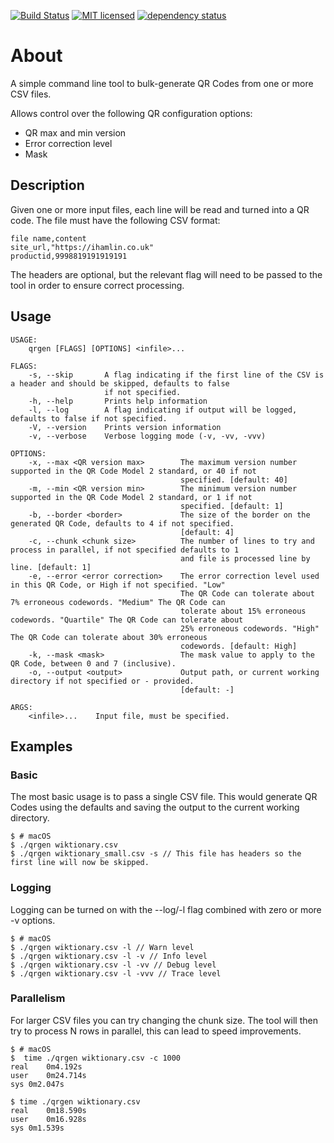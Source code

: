[![Build Status][azure-badge]][azure-url]
[![MIT licensed][license-badge]][license-url]
[![dependency status][dependency-badge]][dependency-url]

# About

A simple command line tool to bulk-generate QR Codes from one or more CSV files.

Allows control over the following QR configuration options:

* QR max and min version
* Error correction level
* Mask

## Description

Given one or more input files, each line will be read and turned into a QR code.  The file must have the following CSV
format:

```CSV
file name,content
site_url,"https://ihamlin.co.uk"
productid,9998819191919191
```

The headers are optional, but the relevant flag will need to be passed to the tool in order to ensure correct processing.

## Usage

```console
USAGE:
    qrgen [FLAGS] [OPTIONS] <infile>...

FLAGS:
    -s, --skip       A flag indicating if the first line of the CSV is a header and should be skipped, defaults to false
                     if not specified.
    -h, --help       Prints help information
    -l, --log        A flag indicating if output will be logged, defaults to false if not specified.
    -V, --version    Prints version information
    -v, --verbose    Verbose logging mode (-v, -vv, -vvv)

OPTIONS:
    -x, --max <QR version max>        The maximum version number supported in the QR Code Model 2 standard, or 40 if not
                                      specified. [default: 40]
    -m, --min <QR version min>        The minimum version number supported in the QR Code Model 2 standard, or 1 if not
                                      specified. [default: 1]
    -b, --border <border>             The size of the border on the generated QR Code, defaults to 4 if not specified.
                                      [default: 4]
    -c, --chunk <chunk size>          The number of lines to try and process in parallel, if not specified defaults to 1
                                      and file is processed line by line. [default: 1]
    -e, --error <error correction>    The error correction level used in this QR Code, or High if not specified. "Low"
                                      The QR Code can tolerate about  7% erroneous codewords. "Medium" The QR Code can
                                      tolerate about 15% erroneous codewords. "Quartile" The QR Code can tolerate about
                                      25% erroneous codewords. "High" The QR Code can tolerate about 30% erroneous
                                      codewords. [default: High]
    -k, --mask <mask>                 The mask value to apply to the QR Code, between 0 and 7 (inclusive).
    -o, --output <output>             Output path, or current working directory if not specified or - provided.
                                      [default: -]

ARGS:
    <infile>...    Input file, must be specified.
```

## Examples

### Basic

The most basic usage is to pass a single CSV file.  This would generate QR Codes using the defaults and saving the
output to the current working directory.

```console
$ # macOS
$ ./qrgen wiktionary.csv
$ ./qrgen wiktionary_small.csv -s // This file has headers so the first line will now be skipped.
```

### Logging

Logging can be turned on with the --log/-l flag combined with zero or more -v options.

```console
$ # macOS
$ ./qrgen wiktionary.csv -l // Warn level
$ ./qrgen wiktionary.csv -l -v // Info level
$ ./qrgen wiktionary.csv -l -vv // Debug level
$ ./qrgen wiktionary.csv -l -vvv // Trace level
```

### Parallelism

For larger CSV files you can try changing the chunk size.  The tool will then try to process N rows in parallel, 
this can lead to speed improvements.

```console
$ # macOS
$  time ./qrgen wiktionary.csv -c 1000
real	0m4.192s
user	0m24.714s
sys	0m2.047s

$ time ./qrgen wiktionary.csv
real	0m18.590s
user	0m16.928s
sys	0m1.539s

```

[azure-badge]: https://dev.azure.com/morpork73/qrgen/_apis/build/status/ian-hamlin.qrgen?branchName=master
[azure-url]: https://dev.azure.com/morpork73/qrgen/_build/latest?definitionId=1&branchName=master
[license-badge]: https://img.shields.io/badge/license-MIT-blue.svg
[license-url]: LICENSE
[dependency-badge]: https://deps.rs/repo/github/ian-hamlin/qrgen/status.svg
[dependency-url]: https://deps.rs/repo/github/ian-hamlin/qrgen
